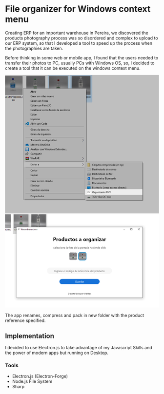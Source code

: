 # File organizer for Windows context menu

Creating ERP for an important warehouse in Pereira, we discovered the products photography process was so disordered and complex to upload to our ERP system, so that I developed a tool to speed up the process when the photographies are taken.

Before thinking in some web or mobile app, I found that the users needed to transfer their photos to PC, usually PCs with Windows OS, so, I decided to create a tool that it can be executed on the windows context menu.

![Context Menu Example](https://github.com/dvariaz/file-organizer/blob/master/docs/screenshots/ContextMenu.png?raw=true)
![App Running](https://github.com/dvariaz/file-organizer/blob/master/docs/screenshots/AppRunning.png?raw=true)

The app renames, compress and pack in new folder with the product reference specified.

## Implementation

I decided to use Electron.js to take advantage of my Javascript Skills and the power of modern apps but running on Desktop.

### Tools

-   Electron.js (Electron-Forge)
-   Node.js File System
-   Sharp

